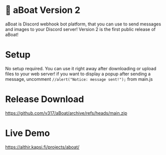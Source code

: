 # 🚢 aBoat Version 2
aBoat is Discord webhook bot platform, that you can use to send messages and images to your Discord server!
Version 2 is the first public release of aBoat!

# Setup
No setup required. You can use it right away after downloading or upload files to your web server!
if you want to display a popup after sending a message, uncomment 
```//alert("Notice: message sent!");``` 
from main.js

# Release Download
https://github.com/v317/aBoat/archive/refs/heads/main.zip

# Live Demo
https://althir.kapsi.fi/projects/aboat/
